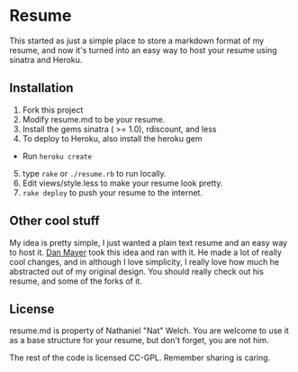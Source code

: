 # Resume

This started as just a simple place to store a markdown format of my resume,
and now it's turned into an easy way to host your resume using sinatra and
Heroku.

## Installation

 1. Fork this project
 2. Modify resume.md to be your resume.
 3. Install the gems sinatra ( >= 1.0), rdiscount, and less
 4. To deploy to Heroku, also install the heroku gem
   * Run `heroku create`
 5. type `rake` or `./resume.rb` to run locally. 
 6. Edit views/style.less to make your resume look pretty.
 7. `rake deploy` to push your resume to the internet.

## Other cool stuff

My idea is pretty simple, I just wanted a plain text resume and an easy way to
host it. [Dan Mayer][dm] took this idea and ran with it. He made a lot of
really cool changes, and in although I love simplicity, I really love how much
he abstracted out of my original design. You should really check out his
resume, and some of the forks of it.

[dm]: http://github.com/danmayer/Resume

## License

resume.md is property of Nathaniel "Nat" Welch. You are welcome to use it as a
base structure for your resume, but don't forget, you are not him.

The rest of the code is licensed CC-GPL. Remember sharing is caring.
